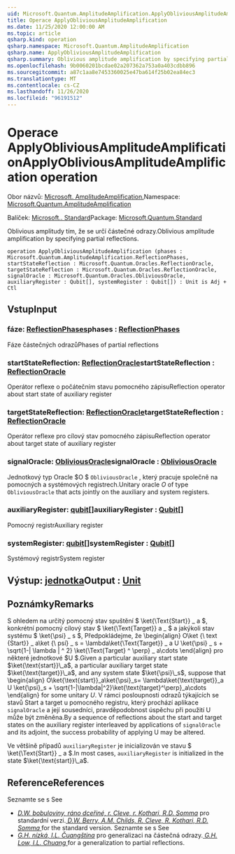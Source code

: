 ```yaml
---
uid: Microsoft.Quantum.AmplitudeAmplification.ApplyObliviousAmplitudeAmplification
title: Operace ApplyObliviousAmplitudeAmplification
ms.date: 11/25/2020 12:00:00 AM
ms.topic: article
qsharp.kind: operation
qsharp.namespace: Microsoft.Quantum.AmplitudeAmplification
qsharp.name: ApplyObliviousAmplitudeAmplification
qsharp.summary: Oblivious amplitude amplification by specifying partial reflections.
ms.openlocfilehash: 9b0060201bcdae02a207362a753a0a403cdbb896
ms.sourcegitcommit: a87c1aa8e7453360025e47ba614f25b02ea84ec3
ms.translationtype: MT
ms.contentlocale: cs-CZ
ms.lasthandoff: 11/26/2020
ms.locfileid: "96191512"
---
```

# <a name="applyobliviousamplitudeamplification-operation"></a><span data-ttu-id="d0ebe-102">Operace ApplyObliviousAmplitudeAmplification</span><span class="sxs-lookup"><span data-stu-id="d0ebe-102">ApplyObliviousAmplitudeAmplification operation</span></span>

<span data-ttu-id="d0ebe-103">Obor názvů: [Microsoft. AmplitudeAmplification.](xref:Microsoft.Quantum.AmplitudeAmplification)</span><span class="sxs-lookup"><span data-stu-id="d0ebe-103">Namespace: [Microsoft.Quantum.AmplitudeAmplification](xref:Microsoft.Quantum.AmplitudeAmplification)</span></span>

<span data-ttu-id="d0ebe-104">Balíček: [Microsoft.. Standard](https://nuget.org/packages/Microsoft.Quantum.Standard)</span><span class="sxs-lookup"><span data-stu-id="d0ebe-104">Package: [Microsoft.Quantum.Standard](https://nuget.org/packages/Microsoft.Quantum.Standard)</span></span>


<span data-ttu-id="d0ebe-105">Oblivious amplitudy tím, že se určí částečné odrazy.</span><span class="sxs-lookup"><span data-stu-id="d0ebe-105">Oblivious amplitude amplification by specifying partial reflections.</span></span>

```qsharp
operation ApplyObliviousAmplitudeAmplification (phases : Microsoft.Quantum.AmplitudeAmplification.ReflectionPhases, startStateReflection : Microsoft.Quantum.Oracles.ReflectionOracle, targetStateReflection : Microsoft.Quantum.Oracles.ReflectionOracle, signalOracle : Microsoft.Quantum.Oracles.ObliviousOracle, auxiliaryRegister : Qubit[], systemRegister : Qubit[]) : Unit is Adj + Ctl
```


## <a name="input"></a><span data-ttu-id="d0ebe-106">Vstup</span><span class="sxs-lookup"><span data-stu-id="d0ebe-106">Input</span></span>

### <a name="phases--reflectionphases"></a><span data-ttu-id="d0ebe-107">fáze: [ReflectionPhases](xref:Microsoft.Quantum.AmplitudeAmplification.ReflectionPhases)</span><span class="sxs-lookup"><span data-stu-id="d0ebe-107">phases : [ReflectionPhases](xref:Microsoft.Quantum.AmplitudeAmplification.ReflectionPhases)</span></span>

<span data-ttu-id="d0ebe-108">Fáze částečných odrazů</span><span class="sxs-lookup"><span data-stu-id="d0ebe-108">Phases of partial reflections</span></span>


### <a name="startstatereflection--reflectionoracle"></a><span data-ttu-id="d0ebe-109">startStateReflection: [ReflectionOracle](xref:Microsoft.Quantum.Oracles.ReflectionOracle)</span><span class="sxs-lookup"><span data-stu-id="d0ebe-109">startStateReflection : [ReflectionOracle](xref:Microsoft.Quantum.Oracles.ReflectionOracle)</span></span>

<span data-ttu-id="d0ebe-110">Operátor reflexe o počátečním stavu pomocného zápisu</span><span class="sxs-lookup"><span data-stu-id="d0ebe-110">Reflection operator about start state of auxiliary register</span></span>


### <a name="targetstatereflection--reflectionoracle"></a><span data-ttu-id="d0ebe-111">targetStateReflection: [ReflectionOracle](xref:Microsoft.Quantum.Oracles.ReflectionOracle)</span><span class="sxs-lookup"><span data-stu-id="d0ebe-111">targetStateReflection : [ReflectionOracle](xref:Microsoft.Quantum.Oracles.ReflectionOracle)</span></span>

<span data-ttu-id="d0ebe-112">Operátor reflexe pro cílový stav pomocného zápisu</span><span class="sxs-lookup"><span data-stu-id="d0ebe-112">Reflection operator about target state of auxiliary register</span></span>


### <a name="signaloracle--obliviousoracle"></a><span data-ttu-id="d0ebe-113">signalOracle: [ObliviousOracle](xref:Microsoft.Quantum.Oracles.ObliviousOracle)</span><span class="sxs-lookup"><span data-stu-id="d0ebe-113">signalOracle : [ObliviousOracle](xref:Microsoft.Quantum.Oracles.ObliviousOracle)</span></span>

<span data-ttu-id="d0ebe-114">Jednotkový typ Oracle $O $ `ObliviousOracle` , který pracuje společně na pomocných a systémových registrech.</span><span class="sxs-lookup"><span data-stu-id="d0ebe-114">Unitary oracle $O$ of type `ObliviousOracle` that acts jointly on the auxiliary and system registers.</span></span>


### <a name="auxiliaryregister--qubit"></a><span data-ttu-id="d0ebe-115">auxiliaryRegister: [qubit](xref:microsoft.quantum.lang-ref.qubit)[]</span><span class="sxs-lookup"><span data-stu-id="d0ebe-115">auxiliaryRegister : [Qubit](xref:microsoft.quantum.lang-ref.qubit)[]</span></span>

<span data-ttu-id="d0ebe-116">Pomocný registr</span><span class="sxs-lookup"><span data-stu-id="d0ebe-116">Auxiliary register</span></span>


### <a name="systemregister--qubit"></a><span data-ttu-id="d0ebe-117">systemRegister: [qubit](xref:microsoft.quantum.lang-ref.qubit)[]</span><span class="sxs-lookup"><span data-stu-id="d0ebe-117">systemRegister : [Qubit](xref:microsoft.quantum.lang-ref.qubit)[]</span></span>

<span data-ttu-id="d0ebe-118">Systémový registr</span><span class="sxs-lookup"><span data-stu-id="d0ebe-118">System register</span></span>



## <a name="output--unit"></a><span data-ttu-id="d0ebe-119">Výstup: [jednotka](xref:microsoft.quantum.lang-ref.unit)</span><span class="sxs-lookup"><span data-stu-id="d0ebe-119">Output : [Unit](xref:microsoft.quantum.lang-ref.unit)</span></span>



## <a name="remarks"></a><span data-ttu-id="d0ebe-120">Poznámky</span><span class="sxs-lookup"><span data-stu-id="d0ebe-120">Remarks</span></span>

<span data-ttu-id="d0ebe-121">S ohledem na určitý pomocný stav spuštění $ \ket{\Text{Start}} \_ a $, konkrétní pomocný cílový stav $ \ket{\Text{Target}} a \_ $ a jakýkoli stav systému $ \ket{\psi} \_ s $, Předpokládejme, že \begin{align} O\ket {\ text {Start}} \_ a\ket {\ psí} \_ s = \lambda\ket{\Text{Target}} \_ a U \ket{\psi} \_ s + \sqrt{1-| \lambda | ^ 2} \ket{\Text{Target} ^ \perp} \_ a\cdots \end{align} pro některé jednotkové $U $.</span><span class="sxs-lookup"><span data-stu-id="d0ebe-121">Given a particular auxiliary start state $\ket{\text{start}}\_a$, a particular auxiliary target state $\ket{\text{target}}\_a$, and any system state $\ket{\psi}\_s$, suppose that \begin{align} O\ket{\text{start}}\_a\ket{\psi}\_s= \lambda\ket{\text{target}}\_a U \ket{\psi}\_s + \sqrt{1-|\lambda|^2}\ket{\text{target}^\perp}\_a\cdots \end{align} for some unitary $U$.</span></span>
<span data-ttu-id="d0ebe-122">V rámci posloupnosti odrazů týkajících se stavů Start a target u pomocného registru, který prochází aplikace `signalOracle` a její sousedníci, pravděpodobnost úspěchu při použití U může být změněna.</span><span class="sxs-lookup"><span data-stu-id="d0ebe-122">By a sequence of reflections about the start and target states on the auxiliary register interleaved by applications of `signalOracle` and its adjoint, the success probability of applying U may be altered.</span></span>

<span data-ttu-id="d0ebe-123">Ve většině případů `auxiliaryRegister` je inicializován ve stavu $ \ket{\Text{Start}} \_ a $.</span><span class="sxs-lookup"><span data-stu-id="d0ebe-123">In most cases, `auxiliaryRegister` is initialized in the state $\ket{\text{start}}\_a$.</span></span>

## <a name="references"></a><span data-ttu-id="d0ebe-124">Reference</span><span class="sxs-lookup"><span data-stu-id="d0ebe-124">References</span></span>

<span data-ttu-id="d0ebe-125">Seznamte se s </span><span class="sxs-lookup"><span data-stu-id="d0ebe-125">See</span></span>

- <span data-ttu-id="d0ebe-126">[ *D.W. bobuloviny, ráno dceřiné, r. Cleve, r. Kothari, R.D. Somma*](https://arxiv.org/abs/1312.1414) pro standardní verzi.</span><span class="sxs-lookup"><span data-stu-id="d0ebe-126">[ *D.W. Berry, A.M. Childs, R. Cleve, R. Kothari, R.D. Somma* ](https://arxiv.org/abs/1312.1414) for the standard version.</span></span>
  <span data-ttu-id="d0ebe-127">Seznamte se s </span><span class="sxs-lookup"><span data-stu-id="d0ebe-127">See</span></span>
- <span data-ttu-id="d0ebe-128">[ *G.H. nízká, I.L. Čuangština*](https://arxiv.org/abs/1610.06546) pro generalizaci na částečná odrazy.</span><span class="sxs-lookup"><span data-stu-id="d0ebe-128">[ *G.H. Low, I.L. Chuang* ](https://arxiv.org/abs/1610.06546) for a generalization to partial reflections.</span></span>